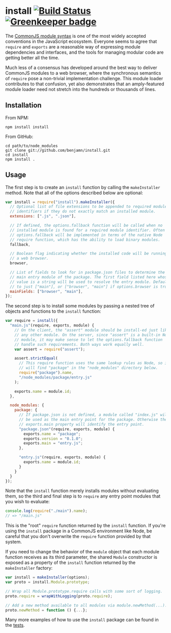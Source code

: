 # install [![Build Status](https://travis-ci.org/benjamn/install.svg?branch=master)](https://travis-ci.org/benjamn/install) [![Greenkeeper badge](https://badges.greenkeeper.io/benjamn/install.svg)](https://greenkeeper.io/)

The [CommonJS module syntax](http://wiki.commonjs.org/wiki/Modules/1.1) is one of the most widely
accepted conventions in the JavaScript ecosystem. Everyone seems to agree that `require` and
`exports` are a reasonable way of expressing module dependencies and interfaces, and the tools for
managing modular code are getting better all the time.

Much less of a consensus has developed around the best way to deliver CommonJS modules to a web
browser, where the synchronous semantics of `require` pose a non-trivial implementation challenge.
This module loader contributes to that confusion, yet also demonstrates that an amply-featured
module loader need not stretch into the hundreds or thousands of lines.

Installation
---
From NPM:

    npm install install

From GitHub:

    cd path/to/node_modules
    git clone git://github.com/benjamn/install.git
    cd install
    npm install .

Usage
---

The first step is to create an `install` function by calling the
`makeInstaller` method. Note that all of the options described below are
optional:

```js
var install = require("install").makeInstaller({
  // Optional list of file extensions to be appended to required module
  // identifiers if they do not exactly match an installed module.
  extensions: [".js", ".json"],

  // If defined, the options.fallback function will be called when no
  // installed module is found for a required module identifier. Often
  // options.fallback will be implemented in terms of the native Node
  // require function, which has the ability to load binary modules.
  fallback,

  // Boolean flag indicating whether the installed code will be running in
  // a web browser.
  browser,

  // List of fields to look for in package.json files to determine the
  // main entry module of the package. The first field listed here whose
  // value is a string will be used to resolve the entry module. Defaults
  // to just ["main"], or ["browser", "main"] if options.browser is true.
  mainFields: ["browser", "main"],
});
```

The second step is to install some modules by passing a nested tree of
objects and functions to the `install` function:

```js
var require = install({
  "main.js"(require, exports, module) {
    // On the client, the "assert" module should be install-ed just like
    // any other module. On the server, since "assert" is a built-in Node
    // module, it may make sense to let the options.fallback function
    // handle such requirements. Both ways work equally well.
    var assert = require("assert");

    assert.strictEqual(
      // This require function uses the same lookup rules as Node, so it
      // will find "package" in the "node_modules" directory below.
      require("package").name,
      "/node_modules/package/entry.js"
    );

    exports.name = module.id;
  },

  node_modules: {
    package: {
      // If package.json is not defined, a module called "index.js" will
      // be used as the main entry point for the package. Otherwise the
      // exports.main property will identify the entry point.
      "package.json"(require, exports, module) {
        exports.name = "package";
        exports.version = "0.1.0";
        exports.main = "entry.js";
      },

      "entry.js"(require, exports, module) {
        exports.name = module.id;
      }
    }
  }
});
```

Note that the `install` function merely installs modules without
evaluating them, so the third and final step is to `require` any entry
point modules that you wish to evaluate:

```js
console.log(require("./main").name);
// => "/main.js"
```

This is the "root" `require` function returned by the `install`
function. If you're using the `install` package in a CommonJS environment
like Node, be careful that you don't overwrite the `require` function
provided by that system.

If you need to change the behavior of the `module` object that each module
function receives as its third parameter, the shared `Module` constructor
is exposed as a property of the `install` function returned by the
`makeInstaller` factory:

```js
var install = makeInstaller(options);
var proto = install.Module.prototype;

// Wrap all Module.prototype.require calls with some sort of logging.
proto.require = wrapWithLogging(proto.require);

// Add a new method available to all modules via module.newMethod(...).
proto.newMethod = function () {...};
```

Many more examples of how to use the `install` package can be found in the
[tests](https://github.com/benjamn/install/blob/master/test/run.js).

